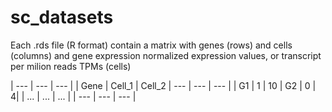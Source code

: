 # sc_datasets

Each .rds file (R format) contain a matrix with genes (rows) and cells (columns) and gene expression normalized expression values, or transcript per milion reads TPMs (cells)

| --- | --- | --- |
| Gene | Cell_1 | Cell_2 
| --- | --- | --- |
| G1 | 1 | 10
| G2 | 0 | 4|
| ... | ... | ... |
| --- | --- | --- |

